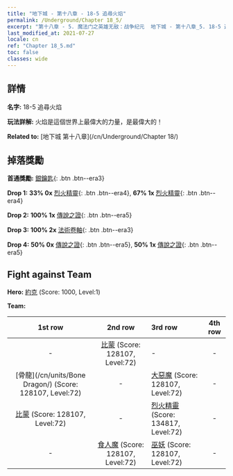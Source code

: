 ```yaml
---
title: "地下城 - 第十八章 - 18-5 追尋火焰"
permalink: /Underground/Chapter 18_5/
excerpt: "第十八章 - 5. 魔法门之英雄无敌：战争纪元  地下城 - 第十八章_5. 18-5 追尋火焰"
last_modified_at: 2021-07-27
locale: cn
ref: "Chapter 18_5.md"
toc: false
classes: wide
---
```


## 詳情

 **名字:** 18-5 追尋火焰

 **玩法詳解:**       火焰是這個世界上最偉大的力量，是最偉大的！

 **Related to:** [地下城 第十八章](/cn/Underground/Chapter 18/)

## 掉落獎勵

 **首通獎勵:** [銀鑰匙](/cn/Items/con_693/){: .btn .btn--era3}

 **Drop 1:** **33% 0x** [烈火精靈](/cn/Items/unt_231/){: .btn .btn--era4}, **67% 1x** [烈火精靈](/cn/Items/unt_231/){: .btn .btn--era4}

 **Drop 2:** **100% 1x** [傳說之證](/cn/Items/mat_74/){: .btn .btn--era5}

 **Drop 3:** **100% 2x** [法術卷軸](/cn/Items/con_694/){: .btn .btn--era3}

 **Drop 4:** **50% 0x** [傳說之證](/cn/Items/mat_67/){: .btn .btn--era5}, **50% 1x** [傳說之證](/cn/Items/mat_67/){: .btn .btn--era5}


## Fight against Team
 **Hero:** [約克](/cn/heroes/Yog/) (Score: 1000, Level:1)

 **Team:**


  | 1st row | 2nd row | 3rd row | 4th row |
  |:----:|:----:|:----|:----:|
  | - | [比蒙](/cn/units/Behemoth/) (Score: 128107, Level:72)  | - | - |
  | [骨龍](/cn/units/Bone Dragon/) (Score: 128107, Level:72)  | - | [大惡魔](/cn/units/Devil/) (Score: 128107, Level:72)  | - |
  | [比蒙](/cn/units/Behemoth/) (Score: 128107, Level:72)  | - | [烈火精靈](/cn/units/Efreeti/) (Score: 134817, Level:72)  | - |
  | - | [食人魔](/cn/units/Ogre/) (Score: 128107, Level:72)  | [巫妖](/cn/units/Lich/) (Score: 128107, Level:72)  | - |


